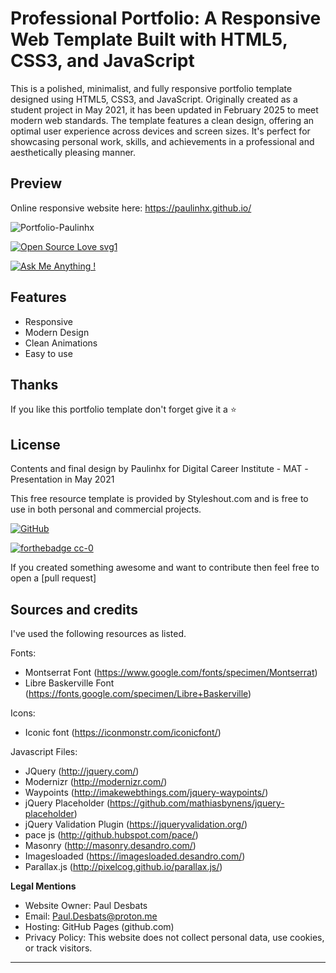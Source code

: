 
# Professional Portfolio: A Responsive Web Template Built with HTML5, CSS3, and JavaScript

This is a polished, minimalist, and fully responsive portfolio template designed using HTML5, CSS3, and JavaScript. Originally created as a student project in May 2021, it has been updated in February 2025 to meet modern web standards. The template features a clean design, offering an optimal user experience across devices and screen sizes. It's perfect for showcasing personal work, skills, and achievements in a professional and aesthetically pleasing manner.

## Preview

Online responsive website here: https://paulinhx.github.io/


![Portfolio-Paulinhx](https://user-images.githubusercontent.com/90310689/174113743-f8d65ced-0cbd-4092-8b01-f0f94ad80bb1.png)

[![Open Source Love svg1](https://badges.frapsoft.com/os/v1/open-source.svg?v=103)](https://github.com/ellerbrock/open-source-badges/)

[![Ask Me Anything !](https://img.shields.io/badge/Ask%20me-anything-1abc9c.svg)](https://GitHub.com/Paulinhx)


## Features
- Responsive
- Modern Design
- Clean Animations
- Easy to use


## Thanks
If you like this portfolio template don't forget give it a ⭐ 


## License

Contents and final design by Paulinhx for Digital Career Institute - MAT -Presentation in May 2021

This free resource template is provided by Styleshout.com and is free to use in 
both personal and commercial projects.

[![GitHub](https://img.shields.io/badge/--181717?logo=github&logoColor=ffffff)](https://github.com/)

[![forthebadge cc-0](http://ForTheBadge.com/images/badges/cc-0.svg)](http://ForTheBadge.com)


If you created something awesome and want to contribute then feel free to open a [pull request]

## Sources and credits

I've used the following resources as listed.

Fonts:
 - Montserrat Font (https://www.google.com/fonts/specimen/Montserrat)
 - Libre Baskerville Font (https://fonts.google.com/specimen/Libre+Baskerville) 

Icons:
 - Iconic font (https://iconmonstr.com/iconicfont/)
 
Javascript Files:

 - JQuery (http://jquery.com/)
 - Modernizr (http://modernizr.com/)
 - Waypoints (http://imakewebthings.com/jquery-waypoints/)
 - jQuery Placeholder (https://github.com/mathiasbynens/jquery-placeholder)
 - jQuery Validation Plugin (https://jqueryvalidation.org/)
 - pace js (http://github.hubspot.com/pace/)
 - Masonry (http://masonry.desandro.com/)
 - Imagesloaded (https://imagesloaded.desandro.com/)
 - Parallax.js (http://pixelcog.github.io/parallax.js/)


**Legal Mentions**
- Website Owner: Paul Desbats
- Email: Paul.Desbats@proton.me
- Hosting: GitHub Pages (github.com)
- Privacy Policy: This website does not collect personal data, use cookies, or track visitors.

-------------------------------------------------------------------------------------------------------




